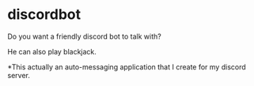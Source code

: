 # discordbot
Do you want a friendly discord bot to talk with?

He can also play blackjack.

*This actually an auto-messaging application that I create for my discord server.

